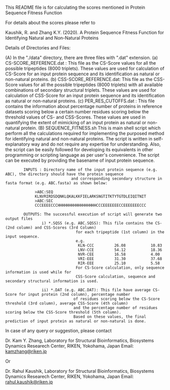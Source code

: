 This README file is for calculating the scores mentioned in Protein Sequence Fitness Function

For details about the scores please refer to

Kaushik, R. and Zhang K.Y. (2020). A Protein Sequence Fitness Function for Identifying Natural and Non-Natural Proteins

Details of Directories and Files:

(A) In the "./data" directory, there are three files with ".dat" extension.
	(a) CS-SCORE_REFERENCE.dat : This file as the CS-Score values for all the possible tripeptides (8000 triplets). 
					These values are used for calculation of CS-Score for an input protein sequence
							 	 and its identification as natural or non-natural proteins.
	(b) CSS-SCORE_REFERENCE.dat: This file as the CSS-Score values for all the possible tripeptides (8000 triplets) 
								 with all available combinations of secondary structural triplets. These values are 
								 used for calculation of CSS-Score for an input protein sequence and its identification
								 as natural or non-natural proteins.
	(c) PER_RES_CUTOFFS.dat :	This file contains the information about percentage number of proteins in reference 
								datasets scoring below a certain number residues scoring below the threshold values 
								of CS- and CSS-Scores. These values are used in quantifying the extent of mimicking 
								of an input protein as natural or non-natural protein.
(B) SEQUENCE_FITNESS.sh
		This is main shell script which perform all the calculations required for implementing the purposed method for
		identifying natural and non-natural proteins. The script is written in self-explanatory way and do not require any
		expertise for understanding. Also, the script can be easily followed for developing its equivalents in other programming
		or scripting language as per user's convenience. The script can be executed by providing the basename of input protein
		sequence.
		
			INPUTS : Directory name of the input protein sequence (e.g. ABC), the directory should have the protein sequence 
                                 and corresponding secondary structure in fasta format (e.g. ABC.fasta) as shown below:

				 >ABC:SEQ
				 KLNVRIRDSDQNKLQKALKKFIELARKSNGTITKTYTGTDLEIQITNIT
				 >ABC:SEC
				 CCCEEEECCCHHHHHHHHHHHHHHHHHCCCEEEEEEECCEEEEEEECCC

			OUTPUTS: The successful execution of script will generate two output files 
					i) *.SQSS (e.g. ABC.SQSS): This file contains the CS- (2nd column) and CSS-Scores (3rd Column)
								   for each tripeptide (1st column) in the input sequence.
								   e.g.
									KLN-CCC         26.08           10.83
									LNV-CCE         54.12           18.36
									NVR-CEE         16.58           4.00
									VRI-EEE         31.30           37.68
									RIR-EEE         25.10           5.58
                                   For CS-Score calculation, only sequence information is used while for 
								   CSS-Score calculation, sequence and secondary structural information is used.

					ii) *.DAT (e.g. ABC.DAT): This file have average CS-Score for input protein (2nd column), percentage number
								  of residues scoring below the CS-Score threshold (3rd column), average CSS-Score (4th column)
								  and the percentage number of residues scoring below the CSS-Score threshold (5th column).
								  Based on these values, the final prediction of input protein as natural or non-natural is done.  


In case of any query or suggestion, please contact

Dr. Kam Y. Zhang,
Laboratory for Structural Bioinformatics,
Biosystems Dynamics Researech Center,
RIKEN, Yokohama, Japan
Email: kamzhang@riken.jp

Or

Dr. Rahul Kaushik,
Laboratory for Structural Bioinformatics,
Biosystems Dynamics Researech Center,
RIKEN, Yokohama, Japan
Email: rahul.kaushik@riken.jp
